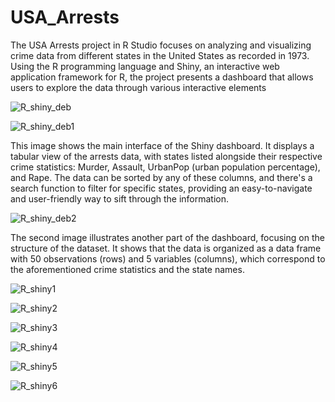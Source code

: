 # USA_Arrests

The USA Arrests project in R Studio focuses on analyzing and visualizing crime data from different states in the United States as recorded in 1973. Using the R programming language and Shiny, an interactive web application framework for R, the project presents a dashboard that allows users to explore the data through various interactive elements

![R_shiny_deb](https://user-images.githubusercontent.com/108234726/215326861-add8b1e8-9200-4de7-bab3-81641c2ba419.png)

![R_shiny_deb1](https://user-images.githubusercontent.com/108234726/215326865-1b970904-ec2f-4c70-86d9-b2e1e3f232a0.png)

This image shows the main interface of the Shiny dashboard. It displays a tabular view of the arrests data, with states listed alongside their respective crime statistics: Murder, Assault, UrbanPop (urban population percentage), and Rape. The data can be sorted by any of these columns, and there's a search function to filter for specific states, providing an easy-to-navigate and user-friendly way to sift through the information.

![R_shiny_deb2](https://user-images.githubusercontent.com/108234726/215326869-ee721ae1-81fa-4bbd-88ed-3aff138bcc4d.png)

The second image illustrates another part of the dashboard, focusing on the structure of the dataset. It shows that the data is organized as a data frame with 50 observations (rows) and 5 variables (columns), which correspond to the aforementioned crime statistics and the state names.

![R_shiny1](https://user-images.githubusercontent.com/108234726/215326873-2efc87cf-6214-48d2-a1d9-45d2c2787856.png)

![R_shiny2](https://user-images.githubusercontent.com/108234726/215326876-fe7647a4-5c78-4e4d-b5d7-67ee57e9c4f5.png)

![R_shiny3](https://user-images.githubusercontent.com/108234726/215326879-cb04db3c-e246-4923-855d-61575709266a.png)

![R_shiny4](https://user-images.githubusercontent.com/108234726/215326882-364c7224-1b4f-4ae8-83a2-9a607343f2ed.png)

![R_shiny5](https://user-images.githubusercontent.com/108234726/215326888-95cf9a38-895e-43d5-9a87-49d8275945e7.png)

![R_shiny6](https://user-images.githubusercontent.com/108234726/215326897-e0c53128-09df-48ea-b643-4be6db0e4f53.png)
